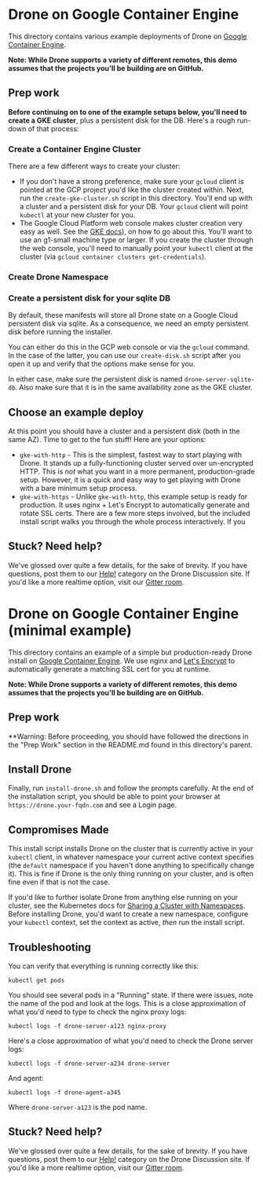 # Drone on Google Container Engine

This directory contains various example deployments of Drone on [Google Container Engine](https://cloud.google.com/container-engine/).

**Note: While Drone supports a variety of different remotes, this demo assumes
that the projects you'll be building are on GitHub.**

## Prep work

**Before continuing on to one of the example setups below, you'll need to create a GKE cluster**, plus a persistent disk for the DB. Here's a rough run-down of that process:

### Create a Container Engine Cluster

There are a few different ways to create your cluster:

* If you don't have a strong preference, make sure your `gcloud` client is pointed at the GCP project you'd like the cluster created within. Next, run the `create-gke-cluster.sh` script in this directory. You'll end up with a cluster and a persistent disk for your DB. Your `gcloud` client will point `kubectl` at your new cluster for you.
* The Google Cloud Platform web console makes cluster creation very easy as well. See the [GKE docs](https://cloud.google.com/container-engine/docs/before-you-begin)), on how to go about this. You'll want to use an g1-small machine type or larger. If you create the cluster through the web console, you'll need to manually point your `kubectl` client at the cluster (via `gcloud container clusters get-credentials`).

### Create Drone Namespace

### Create a persistent disk for your sqlite DB

By default, these manifests will store all Drone state on a Google Cloud persistent disk via sqlite. As a consequence, we need an empty persistent disk before running the installer.

You can either do this in the GCP web console or via the `gcloud` command. In the case of the latter, you can use our `create-disk.sh` script after you open it up and verify that the options make sense for you.

In either case, make sure the persistent disk is named `drone-server-sqlite-db`. Also make sure that it is in the same availability zone as the GKE cluster.

## Choose an example deploy

At this point you should have a cluster and a persistent disk (both in the same AZ). Time to get to the fun stuff! Here are your options:

* `gke-with-http` - This is the simplest, fastest way to start playing with Drone. It stands up a fully-functioning cluster served over un-encrypted HTTP. This is *not* what you want in a more permanent, production-grade setup. However, it is a quick and easy way to get playing with Drone with a bare minimum setup process.
* `gke-with-https` - Unlike `gke-with-http`, this example setup is ready for production. It uses nginx + Let's Encrypt to automatically generate and rotate SSL certs. There are a few more steps involved, but the included install script walks you through the whole process interactively. If you

## Stuck? Need help?

We've glossed over quite a few details, for the sake of brevity. If you have questions, post them to our [Help!](https://discuss.drone.io/c/help) category on the Drone Discussion site. If you'd like a more realtime option, visit our [Gitter room](https://gitter.im/drone/drone).


# Drone on Google Container Engine (minimal example)

This directory contains an example of a simple but production-ready Drone install on [Google Container Engine](https://cloud.google.com/container-engine/). We use nginx and
[Let's Encrypt](https://letsencrypt.org/) to automatically generate a matching SSL cert for you at runtime.

**Note: While Drone supports a variety of different remotes, this demo assumes that the projects you'll be building are on GitHub.**

## Prep work

**Warning: Before proceeding, you should have followed the directions in the "Prep Work" section in the README.md found in this directory's parent.

## Install Drone

Finally, run `install-drone.sh` and follow the prompts carefully. At the end of the installation script, you should be able to point your browser at `https://drone.your-fqdn.com` and see a Login page.

## Compromises Made

This install script installs Drone on the cluster that is currently active in your `kubectl` client, in whatever namespace your current active context specifies (the `default` namespace if you haven't done anything to specifically change it). This is fine if Drone is the only thing running on your cluster, and is often fine even if that is not the case.

If you'd like to further isolate Drone from anything else running on your cluster, see the Kubernetes docs for [Sharing a Cluster with Namespaces](http://kubernetes.io/docs/admin/namespaces/). Before installing Drone, you'd want to create a new namespace, configure your `kubectl` context, set the context as active, *then* run the install script.

## Troubleshooting

You can verify that everything is running correctly like this:

```
kubectl get pods
```

You should see several pods in a "Running" state. If there were issues, note the name of the pod and look at the logs. This is a close approximation of what you'd need to type to check the nginx proxy logs:

```
kubectl logs -f drone-server-a123 nginx-proxy
```

Here's a close approximation of what you'd need to check the Drone server logs:

```
kubectl logs -f drone-server-a234 drone-server
```

And agent:

```
kubectl logs -f drone-agent-a345
```

Where ``drone-server-a123`` is the pod name.


## Stuck? Need help?

We've glossed over quite a few details, for the sake of brevity. If you have questions, post them to our [Help!](https://discuss.drone.io/c/help) category on the Drone Discussion site. If you'd like a more realtime option, visit our [Gitter room](https://gitter.im/drone/drone).
